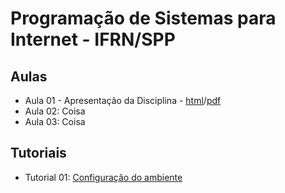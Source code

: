 # Programação de Sistemas para Internet - IFRN/SPP

## Aulas

- Aula 01 - Apresentação da Disciplina - [html](build/aula01.html)/[pdf](build/aula01.pdf)
- Aula 02: Coisa
- Aula 03: Coisa

## Tutoriais

- Tutorial 01: [Configuração do ambiente](tutoriais/tutorial01.md)

